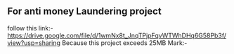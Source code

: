 ## For anti money Laundering project 
follow this link:- https://drive.google.com/file/d/1wmNx8t_JnqTPjpFqvWTWhDHq6G58Pb3f/view?usp=sharing
Because this project exceeds 25MB Mark:- 
